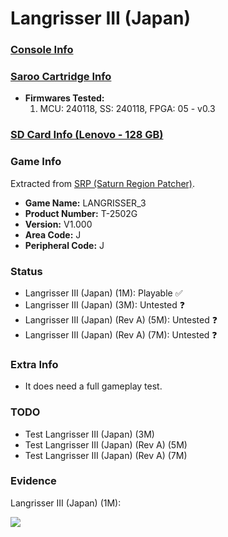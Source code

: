 # Langrisser III (Japan)

### [Console Info](../../../../../Info/Consoles/VA13/README.md)

### [Saroo Cartridge Info](../../../../../Info/Cartridges/RetroGameParadiseStore/1.32F/README.md)

- <b>Firmwares Tested:</b>
  1. MCU: 240118, SS: 240118, FPGA: 05 - v0.3

### [SD Card Info (Lenovo - 128 GB)](../../../../../Info/SdCards/Lenovo/128GB/fat32/README.md)

### Game Info

Extracted from [SRP (Saturn Region Patcher)](https://segaxtreme.net/resources/saturn-region-patcher.81/download).

- <b>Game Name:</b> LANGRISSER_3
- <b>Product Number:</b> T-2502G
- <b>Version:</b> V1.000
- <b>Area Code:</b> J
- <b>Peripheral Code:</b> J

### Status

- Langrisser III (Japan) (1M): Playable :white_check_mark:
- Langrisser III (Japan) (3M): Untested :question:
- Langrisser III (Japan) (Rev A) (5M): Untested :question:
- Langrisser III (Japan) (Rev A) (7M): Untested :question:

### Extra Info

- It does need a full gameplay test.

### TODO

- Test Langrisser III (Japan) (3M)
- Test Langrisser III (Japan) (Rev A) (5M)
- Test Langrisser III (Japan) (Rev A) (7M)

### Evidence

Langrisser III (Japan) (1M):

[![](https://img.youtube.com/vi/QSR1-XTx8y0/0.jpg)](https://www.youtube.com/watch?v=QSR1-XTx8y0)
